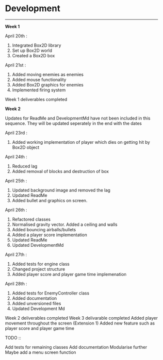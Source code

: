 # Development

---
**Week 1** 

April 20th :

1) Integrated Box2D library 
2) Set up Box2D world
3) Created a Box2D box

April 21st :

1) Added moving enemies as enemies
2) Added mouse functionality
1) Added Box2D graphics for enemies
2) Implemented firing system


Week 1 deliverables completed

**Week 2**

 Updates for ReadMe and DevelopmentMd have not been included in this sequence.
They will be updated seperately in the end with the dates

April 23rd :

1) Added working implementation of player which dies on getting hit by Box2D object

April 24th :

1) Reduced lag
2) Added removal of blocks and destruction of box

April 25th :

1) Updated background image and removed the lag
2) Updated ReadMe
3) Added bullet and graphics on screen.

April 26th :

1) Refactored classes
2) Normalised gravity vector. Added a ceiling and walls
3) Added bouncing airballs/bullets
4) Added a player score implementation
5) Updated ReadMe
6) Updated DevelopmentMd

April 27th :

1) Added tests for engine class
2) Changed project structure
3) Added player score and player game time implemenation

April 28th :

1) Added tests for EnemyController class
2) Added documentation
3) Added unversioned files
4) Updated Development Md

Week 2 deliverables completed
Week 3 delivarable completed
Added player movement throughout the screen (Extension 1)
Added new feature such as player score and player game time

TODO ::

Add tests for remaining classes
Add documentation
Modularise further 
Maybe add a menu screen function 












